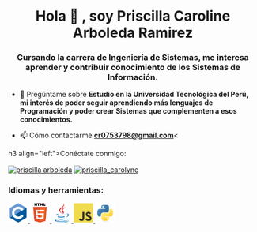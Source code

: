 <h1 align="center">Hola 👋 , soy Priscilla Caroline Arboleda Ramirez</h1>
<h3 align="center">Cursando la carrera de Ingeniería de Sistemas, me interesa aprender y contribuir conocimiento de los Sistemas de Información.</h3>

- 💬 Pregúntame sobre **Estudio en la Universidad Tecnológica del Perú, mi interés de poder seguir aprendiendo más lenguajes de Programación y poder crear Sistemas que complementen a esos conocimientos.**

- 📫 Cómo contactarme **cr0753798@gmail.com**<

h3 align="left">Conéctate conmigo:</h3>
<p align="left">
<a href="https://fb.com/priscilla arboleda" target="blank"><img align="center" src="https://raw.githubusercontent.com/rahuldkjain/github-profile-readme-generator/master/src/images/icons/Social/facebook.svg" alt="priscilla arboleda" height="30" width="40" /></a>
<a href="https://instagram.com/priscilla_carolyne" target="blank"><img align="center" src="https://raw.githubusercontent.com/rahuldkjain/github-profile-readme-generator/master/src/images/icons/Social/instagram.svg" alt="priscilla_carolyne" height="30" width="40" /></a>
</p>

<h3 align="left">Idiomas y herramientas:</h3>
<p align="izquierda"> <a href="https://www.cprogramming.com/" target="_blank" rel="noreferrer"> <img src="https://raw.githubusercontent.com/devicons/devicon/master/icons/c/c-original.svg" alt="c" width="40" height="40"/> </a> <a href="https://www.w3.org/html/" target="_blank" rel="noreferrer"> <img src="https://raw.githubusercontent.com/devicons/devicon/master/icons/html5/html5-original-wordmark.svg" alt="html5" width="40" height="40"/> </a> <a href="https://www.java.com" target="_blank" rel="noreferrer"> <img src="https://raw.githubusercontent.com/devicons/devicon/master/icons/java/java-original.svg" alt="java" width="40" height="40"/> </a> <a href="https://developer.mozilla.org/en-US/docs/Web/JavaScript" target="_blank" rel="noreferrer"> <img src="https://raw.githubusercontent.com/devicons/devicon/master/icons/javascript/javascript-original.svg" alt="javascript" width="40" height="40"/> </a> <a href="https://www.python.org" target="_blank" rel="noreferrer"> <img src="https://raw.githubusercontent.com/devicons/devicon/master/icons/python/python-original.svg" alt="python" width="40" height="40"/> </a> </p>
